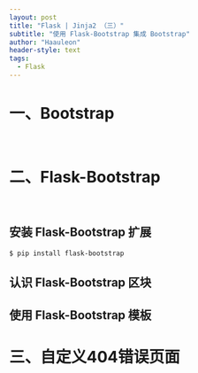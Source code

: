 ```yaml
---
layout: post
title: "Flask | Jinja2 （三）"
subtitle: "使用 Flask-Bootstrap 集成 Bootstrap"
author: "Haauleon"
header-style: text
tags:
  - Flask
---
```



# 一、Bootstrap
&emsp;&emsp;

# 二、Flask-Bootstrap
&emsp;&emsp;

## 安装 Flask-Bootstrap 扩展
`$ pip install flask-bootstrap`

## 认识 Flask-Bootstrap 区块      


## 使用 Flask-Bootstrap 模板


# 三、自定义404错误页面